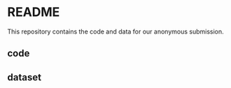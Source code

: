 # README

This repository contains the code and data for our anonymous submission.

## code

## dataset